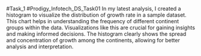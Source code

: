 #Task_1 #Prodigy_Infotech_DS_Task01
In my latest analysis, I created a histogram to visualize the distribution of growth rate in a sample dataset. This chart helps in understanding the frequency of different continent groups within the data. Visualizations like this are crucial for gaining insights and making informed decisions. The histogram clearly shows the spread and concentration of growth among the continents, allowing for better analysis and interpretation. 
